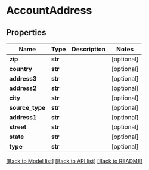 # AccountAddress

## Properties
Name | Type | Description | Notes
------------ | ------------- | ------------- | -------------
**zip** | **str** |  | [optional] 
**country** | **str** |  | [optional] 
**address3** | **str** |  | [optional] 
**address2** | **str** |  | [optional] 
**city** | **str** |  | [optional] 
**source_type** | **str** |  | [optional] 
**address1** | **str** |  | [optional] 
**street** | **str** |  | [optional] 
**state** | **str** |  | [optional] 
**type** | **str** |  | [optional] 

[[Back to Model list]](../README.md#documentation-for-models) [[Back to API list]](../README.md#documentation-for-api-endpoints) [[Back to README]](../README.md)


